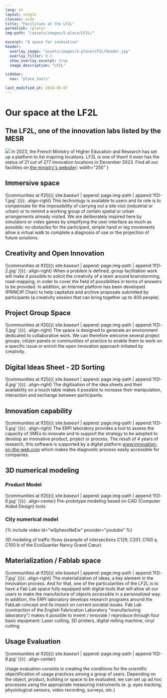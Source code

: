 ```yaml
---
lang: en
layout: single
classes: wide
title: "Facilities at the LF2L"
permalink: /place/
img-path: "/assets/images/5-place/LF2L/"

excerpt: "A space for innovation"
header:  
  overlay_image: "assets/images/5-place/LF2L/header.jpg"
  overlay_filter: 0.3
  show_overlay_excerpt: true
  image_description: "LF2L"

sidebar:
  nav: "place_tools"

last_modified_at: 2018-09-07
---
```


# Our space at the LF2L

## The LF2L, one of the innovation labs listed by the MESR

![](https://inspiration.dgesip.fr/images/MESR_web.svg)
In 2023, the French Ministry of Higher Education and Research has set up a platform to list inspiring locations. 
LF2L is one of them! 
It even has the status of 21 out of 277 innovation locations in December 2023. 
Find all our facilities on [the ministry's website](https://inspiration.dgesip.fr/Espaces/Lieu/WuMr6/){: width="250" }

## Immersive space

![communities at lf2l]({{ site.baseurl | append: page.img-path | append:'lf2l-1.jpg' }}){: .align-right}
This technology is available to users and its role is to compensate for the impossibility of carrying out a site visit (industrial or urban) or to remind a working group of certain spatial or urban arrangements already visited. We are deliberately inspired here by simulators or video games by simplifying the user interface as much as possible: no obstacles for the participant, simple hand or leg movements allow a virtual walk to complete a diagnosis of use or the projection of future solutions.


## Creativity and Open Innovation

![communities at lf2l]({{ site.baseurl | append: page.img-path | append:'lf2l-2.jpg' }}){: .align-right}
When a problem is defined, group facilitation work will make it possible to solicit the creativity of a team around brainstorming, road-mapping, in order to cover the field of possibilities in terms of answers to be provided. In addition, an Internet platform has been developed (PRINCIP Chair) to help capitalize and archive proposals submitted by participants (a creativity session that can bring together up to 400 people).


## Project Group Space

![communities at lf2l]({{ site.baseurl | append: page.img-path | append:'lf2l-3.jpg' }}){: .align-right}
The space is designed to generate an environment dedicated to collaborative work. We can therefore welcome several project groups, citizen panels or communities of practice to enable them to work on a specific issue or enrich the open innovation approach initiated by creativity.


## Digital Ideas Sheet - 2D Sorting

![communities at lf2l]({{ site.baseurl | append: page.img-path | append:'lf2l-4.jpg' }}){: .align-right}
The digitisation of the idea sheets and their availability on a touch table makes it possible to increase their manipulation, interaction and exchange between participants.


## Innovation capability

![communities at lf2l]({{ site.baseurl | append: page.img-path | append:'lf2l-5.jpg' }}){: .align-right}
The ERPI laboratory provides a tool to assess the capacity of SMEs to innovate and to support the strategy to be adopted to develop an innovative product, project or process. The result of 4 years of research, this software is supported by a digital platform www.innovation-on-the-web.com which makes the diagnostic process easily accessible for companies.

## 3D numerical modeling

###  Product Model

![communities at lf2l]({{ site.baseurl | append: page.img-path | append:'lf2l-6.jpg' }}){: .align-center}
Pre-prototype modeling based on CAD (Computer Aided Design) tools

### City numerical model

{% include video id="wSphexsNeEw" provider="youtube" %}

3D modeling of traffic flows (example of intersections C129, C201, C100 a, C100 b of the EcoQuartier Nancy Grand Cœur)


## Materialization / Fablab space

![communities at lf2l]({{ site.baseurl | append: page.img-path | append:'lf2l-7.jpg' }}){: .align-right}
The materialization of ideas, a key element in the Innovation process. And for that, one of the particularities of the LF2L is to have a Fab Lab space fully equipped with digital tools that will allow all our users to make the manufacture of objects accessible in a personalized way. In addition, the ERPI laboratory develops research programs around the FabLab concept and its impact on current societal issues. Fab Lab (contraction of the English Fabrication Laboratory "manufacturing laboratory") makes it possible to invent / innovate / reproduce through four basic equipment: Laser cutting, 3D printers, digital milling machine, vinyl cutting


## Usage Evaluation

![communities at lf2l]({{ site.baseurl | append: page.img-path | append:'lf2l-8.jpg' }}){: .align-center}

Usage evaluation consists in creating the conditions for the scientific objectification of usage practices among a group of users. Depending on the object, product, building or space to be evaluated, we can set up ad hoc processes using the appropriate measuring instruments (e. g. eyes tracking, physiological sensors, video recording, surveys, etc.)
